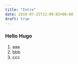 ```yaml
---
title: "Intro"
date: 2018-07-25T22:09:03+08:00
draft: true
---
```


### Hello Hugo

 1. aaa
 1. bbb
 1. ccc
